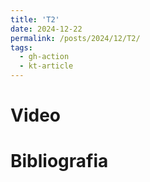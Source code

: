```yaml
---
title: 'T2'
date: 2024-12-22
permalink: /posts/2024/12/T2/
tags:
  - gh-action
  - kt-article
---
```


# Video


# Bibliografia

